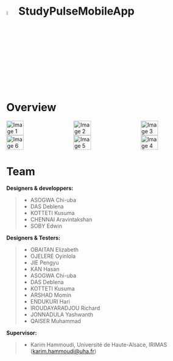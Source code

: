 # <img src="https://github.com/user-attachments/assets/b64d35ec-ef40-4db5-88e1-0d40e02e5ada" alt="Image 1" width="5%" /> StudyPulseMobileApp



# Overview
<div style="display: flex; justify-content: space-between;">
  <img src="https://github.com/user-attachments/assets/59a306ab-935e-4d44-b29f-d52ec14044b5" alt="Image 1" width="30%" />
  <img src="https://github.com/user-attachments/assets/5c40d65d-3068-45a2-b51c-453b127f8d05" alt="Image 2" width="30%" />
  <img src="https://github.com/user-attachments/assets/9c49a702-9389-4db5-81e1-2bce6f1a7a36" alt="Image 3" width="30%" />
</div>

<div style="display: flex; justify-content: space-between;">
    <img src="https://github.com/user-attachments/assets/5923ea9b-df44-4d3c-bb7b-0a929ad5a997" alt="Image 6" width="30%" />
  <img src="https://github.com/user-attachments/assets/b1087d28-9735-4a44-8dba-88957f00191c" alt="Image 5" width="30%" />
  <img src="https://github.com/user-attachments/assets/cb0f0eec-a7a2-4a46-af5c-c63c8ce7dd0f" alt="Image 4" width="30%" />

</div>


# Team

**Designers & developpers:**

> * ASOGWA Chi-uba
> * DAS Deblena
> * KOTTETI Kusuma
> * CHENNAI Aravintakshan
> * SOBY Edwin

**Designers & Testers:**

> * OBAITAN Elizabeth
> * OJELERE Oyinlola
> * JIE Pengyu
> * KAN Hasan
> * ASOGWA Chi-uba
> * DAS Deblena
> * KOTTETI Kusuma
> * ARSHAD Momin
> * ENDUKURI Hari
> * IROUDAYARADJOU Richard
> * JONNADULA Yashwanth
> * QAISER Muhammad

**Supervisor:**

> * Karim Hammoudi, Université de Haute-Alsace, IRIMAS (karim.hammoudi@uha.fr)




